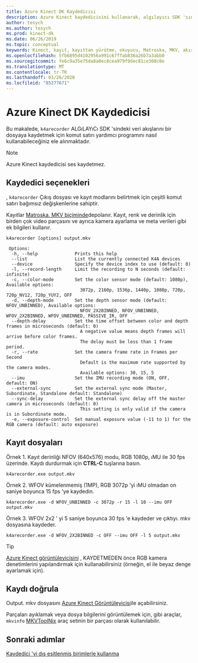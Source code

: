 ```yaml
---
title: Azure Kinect DK Kaydedicisi
description: Azure Kinect kaydedicisini kullanarak, algılayıcı SDK 'sından veri akışlarını bir dosyaya nasıl kaydedebileceğinizi anlayın.
author: tesych
ms.author: tesych
ms.prod: kinect-dk
ms.date: 06/26/2019
ms.topic: conceptual
keywords: Kinect, kayıt, kayıttan yürütme, okuyucu, Matroska, MKV, akışlar, derinlik, RGB, kamera, renk, İmu, ses
ms.openlocfilehash: 5fb6895d4102956a991c67ffab836a26b7a3abb0
ms.sourcegitcommit: fe6c9a35e75da8a0ec8cea979f9dec81ce308c0e
ms.translationtype: MT
ms.contentlocale: tr-TR
ms.lasthandoff: 03/26/2020
ms.locfileid: "85277671"
---
```

# <a name="azure-kinect-dk-recorder"></a>Azure Kinect DK Kaydedicisi

Bu makalede, `k4arecorder` ALGıLAYıCı SDK 'sindeki veri akışlarını bir dosyaya kaydetmek için komut satırı yardımcı programını nasıl kullanabileceğiniz ele alınmaktadır.

>[!NOTE]
>Azure Kinect kaydedicisi ses kaydetmez.

## <a name="recorder-options"></a>Kaydedici seçenekleri

, `k4arecorder` Çıkış dosyası ve kayıt modlarını belirtmek için çeşitli komut satırı bağımsız değişkenlerine sahiptir.

Kayıtlar [Matroska. MKV biçiminde](record-file-format.md)depolanır. Kayıt, renk ve derinlik için birden çok video parçasını ve ayrıca kamera ayarlama ve meta verileri gibi ek bilgileri kullanır.

```console
k4arecorder [options] output.mkv

 Options:
  -h, --help              Prints this help
  --list                  List the currently connected K4A devices
  --device                Specify the device index to use (default: 0)
  -l, --record-length     Limit the recording to N seconds (default: infinite)
  -c, --color-mode        Set the color sensor mode (default: 1080p), Available options:
                            3072p, 2160p, 1536p, 1440p, 1080p, 720p, 720p_NV12, 720p_YUY2, OFF
  -d, --depth-mode        Set the depth sensor mode (default: NFOV_UNBINNED), Available options:
                            NFOV_2X2BINNED, NFOV_UNBINNED, WFOV_2X2BINNED, WFOV_UNBINNED, PASSIVE_IR, OFF
  --depth-delay           Set the time offset between color and depth frames in microseconds (default: 0)
                            A negative value means depth frames will arrive before color frames.
                            The delay must be less than 1 frame period.
  -r, --rate              Set the camera frame rate in Frames per Second
                            Default is the maximum rate supported by the camera modes.
                            Available options: 30, 15, 5
  --imu                   Set the IMU recording mode (ON, OFF, default: ON)
  --external-sync         Set the external sync mode (Master, Subordinate, Standalone default: Standalone)
  --sync-delay            Set the external sync delay off the master camera in microseconds (default: 0)
                            This setting is only valid if the camera is in Subordinate mode.
  -e, --exposure-control  Set manual exposure value (-11 to 1) for the RGB camera (default: auto exposure)
```

## <a name="record-files"></a>Kayıt dosyaları

Örnek 1. Kayıt derinliği NFOV (640x576) modu, RGB 1080p, ıMU ile 30 fps üzerinde.
Kaydı durdurmak için **CTRL-C** tuşlarına basın.

```
k4arecorder.exe output.mkv
```

Örnek 2. WFOV kümelenmemiş (1MP), RGB 3072p 'yi ıMU olmadan on saniye boyunca 15 fps 'ye kaydedin.

```
k4arecorder.exe -d WFOV_UNBINNED -c 3072p -r 15 -l 10 --imu OFF output.mkv
```

Örnek 3. WFOV 2x2 ' yi 5 saniye boyunca 30 fps 'e kaydeder ve çıktıyı. mkv dosyasına kaydeder.

```
k4arecorder.exe -d WFOV_2X2BINNED -c OFF --imu OFF -l 5 output.mkv
```

>[!TIP]
>[Azure Kinect görüntüleyicisini](azure-kinect-viewer.md) , KAYDETMEDEN önce RGB kamera denetimlerini yapılandırmak için kullanabilirsiniz (örneğin, el ile beyaz denge ayarlamak için).

## <a name="verify-recording"></a>Kaydı doğrula

Output. mkv dosyasını [Azure Kinect Görüntüleyicisi](azure-kinect-viewer.md)ile açabilirsiniz.

Parçaları ayıklamak veya dosya bilgilerini görüntülemek için, gibi araçlar, `mkvinfo` [MKVToolNix](https://mkvtoolnix.download/) araç setinin bir parçası olarak kullanılabilir.

## <a name="next-steps"></a>Sonraki adımlar

[Kaydedici 'yi dış eşitlenmiş birimlerle kullanma](record-external-synchronized-units.md)